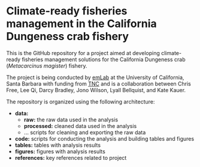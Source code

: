 # Climate-ready fisheries management in the California Dungeness crab fishery

This is the GitHub repository for a project aimed at developing climate-ready fisheries management solutions for the California Dungeness crab (*Metacarcinus magister*) fishery. 

The project is being conducted by [emLab](http://emlab.msi.ucsb.edu/) at the University of California, Santa Barbara with funding from [TNC](https://www.nature.org/en-us/) and is a collaboration between Chris Free, Lee Qi, Darcy Bradley, Jono Wilson, Lyall Bellquist, and Kate Kauer.

The repository is organized using the following architecture:

* **data:**
  + **raw:** the raw data used in the analysis
  + **processed:** cleaned data used in the analysis
  + ... scripts for cleaning and exporting the raw data
* **code:** scripts for conducting the analysis and building tables and figures
* **tables:** tables with analysis results
* **figures:** figures with analysis results
* **references:** key references related to project
